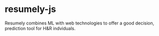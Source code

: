 # resumely-js
 Resumely combines ML with web technologies to offer a good decision, prediction tool for H&R indviduals.

